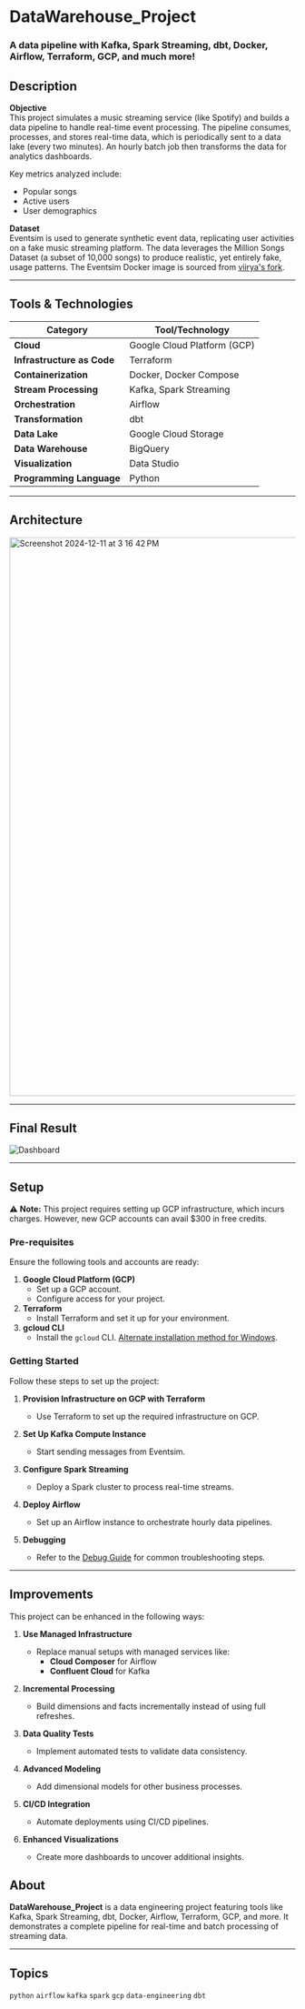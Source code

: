 # DataWarehouse_Project  
### A data pipeline with Kafka, Spark Streaming, dbt, Docker, Airflow, Terraform, GCP, and much more!  

## Description  

**Objective**  
This project simulates a music streaming service (like Spotify) and builds a data pipeline to handle real-time event processing. The pipeline consumes, processes, and stores real-time data, which is periodically sent to a data lake (every two minutes). An hourly batch job then transforms the data for analytics dashboards.  

Key metrics analyzed include:  
- Popular songs  
- Active users  
- User demographics  

**Dataset**  
Eventsim is used to generate synthetic event data, replicating user activities on a fake music streaming platform. The data leverages the Million Songs Dataset (a subset of 10,000 songs) to produce realistic, yet entirely fake, usage patterns. The Eventsim Docker image is sourced from [viirya's fork](https://github.com/viirya/eventsim).  

---

## Tools & Technologies  

| **Category**             | **Tool/Technology**        |  
|---------------------------|----------------------------|  
| **Cloud**                | Google Cloud Platform (GCP) |  
| **Infrastructure as Code** | Terraform                 |  
| **Containerization**      | Docker, Docker Compose     |  
| **Stream Processing**     | Kafka, Spark Streaming     |  
| **Orchestration**         | Airflow                   |  
| **Transformation**        | dbt                       |  
| **Data Lake**             | Google Cloud Storage      |  
| **Data Warehouse**        | BigQuery                  |  
| **Visualization**         | Data Studio               |  
| **Programming Language**  | Python                    |  

---

## Architecture  

<img width="983" alt="Screenshot 2024-12-11 at 3 16 42 PM" src="https://github.com/user-attachments/assets/17490377-4f30-473d-8aa0-2a91b6e716f1" />

---

## Final Result  

![Dashboard](https://github.com/user-attachments/assets/d9337d46-7e2a-4b16-a8bd-f9551027edde)


---

## Setup  

⚠ **Note:** This project requires setting up GCP infrastructure, which incurs charges. However, new GCP accounts can avail $300 in free credits.  

### Pre-requisites  
Ensure the following tools and accounts are ready:  
1. **Google Cloud Platform (GCP)**  
   - Set up a GCP account.  
   - Configure access for your project.  
2. **Terraform**  
   - Install Terraform and set it up for your environment.  
3. **gcloud CLI**  
   - Install the `gcloud` CLI. [Alternate installation method for Windows](https://cloud.google.com/sdk/docs/install).  

### Getting Started  

Follow these steps to set up the project:  

1. **Provision Infrastructure on GCP with Terraform**  
   - Use Terraform to set up the required infrastructure on GCP.  

2. **Set Up Kafka Compute Instance**  
   - Start sending messages from Eventsim.  

3. **Configure Spark Streaming**  
   - Deploy a Spark cluster to process real-time streams.  

4. **Deploy Airflow**  
   - Set up an Airflow instance to orchestrate hourly data pipelines.  

5. **Debugging**  
   - Refer to the [Debug Guide](#debug) for common troubleshooting steps.  

---

## Improvements  

This project can be enhanced in the following ways:  

1. **Use Managed Infrastructure**  
   - Replace manual setups with managed services like:  
     - **Cloud Composer** for Airflow  
     - **Confluent Cloud** for Kafka  

2. **Incremental Processing**  
   - Build dimensions and facts incrementally instead of using full refreshes.  

3. **Data Quality Tests**  
   - Implement automated tests to validate data consistency.  

4. **Advanced Modeling**  
   - Add dimensional models for other business processes.  

5. **CI/CD Integration**  
   - Automate deployments using CI/CD pipelines.  

6. **Enhanced Visualizations**  
   - Create more dashboards to uncover additional insights.  

## About  

**DataWarehouse_Project** is a data engineering project featuring tools like Kafka, Spark Streaming, dbt, Docker, Airflow, Terraform, GCP, and more. It demonstrates a complete pipeline for real-time and batch processing of streaming data.

---

## Topics  

`python` `airflow` `kafka` `spark` `gcp` `data-engineering` `dbt`

